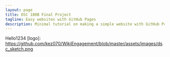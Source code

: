 ```yaml
---
layout: page
title: DSC 180B Final Project
tagline: Easy websites with GitHub Pages
description: Minimal tutorial on making a simple website with GitHub Pages
---
```

Hello1234
[logo]: https://github.com/kez070/WikiEngagement/blob/master/assets/images/dsc_sketch.png
